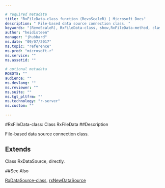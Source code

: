 ```yaml
--- 
 
# required metadata 
title: "RxFileData-class function (RevoScaleR) | Microsoft Docs" 
description: " File-based data source connection class. " 
keywords: "(RevoScaleR), RxFileData-class, show,RxFileData-method, classes" 
author: "heidisteen" 
manager: "jhubbard" 
ms.date: "09/07/2017" 
ms.topic: "reference" 
ms.prod: "microsoft-r" 
ms.service: "" 
ms.assetid: "" 
 
# optional metadata 
ROBOTS: "" 
audience: "" 
ms.devlang: "" 
ms.reviewer: "" 
ms.suite: "" 
ms.tgt_pltfrm: "" 
ms.technology: "r-server" 
ms.custom: "" 
 
--- 
```

 
 
 
 
 #RxFileData-class: Class RxFileData 
 ##Description
 
File-based data source connection class.
 
 
 ## Extends 

 
Class RxDataSource, directly.
 

 
 
 
 ##See Also
 
[RxDataSource-class](RxDataSource-class.md),
[rxNewDataSource](rxNew.md)
   
 
